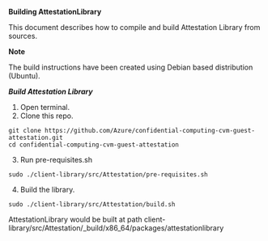 **Building AttestationLibrary**

This document describes how to compile and build Attestation Library from sources.

**Note**

The build instructions have been created using Debian based distribution (Ubuntu).

***Build Attestation Library***

1. Open terminal.
2. Clone this repo.
```
git clone https://github.com/Azure/confidential-computing-cvm-guest-attestation.git
cd confidential-computing-cvm-guest-attestation
```
3. Run pre-requisites.sh
```
sudo ./client-library/src/Attestation/pre-requisites.sh
```
4. Build the library.
```
sudo ./client-library/src/Attestation/build.sh
```

AttestationLibrary would be built at path client-library/src/Attestation/_build/x86_64/packages/attestationlibrary
